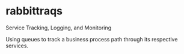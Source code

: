 # rabbittraqs
Service Tracking, Logging, and Monitoring

Using queues to track a business process path through its respective services.
